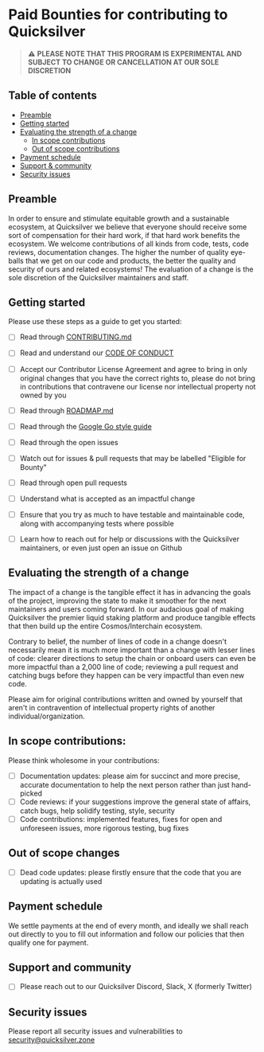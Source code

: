 # Paid Bounties for contributing to Quicksilver

> :warning: **PLEASE NOTE THAT THIS PROGRAM IS EXPERIMENTAL AND SUBJECT TO CHANGE OR CANCELLATION AT OUR SOLE DISCRETION**

## Table of contents
- [Preamble](#preamble)
- [Getting started](#getting-started)
- [Evaluating the strength of a change](#evaluating-the-strength-of-a-change)
  - [In scope contributions](#in-scope-contributions)
  - [Out of scope contributions](#out-of-scope-contributions)
- [Payment schedule](#payment-schedule)
- [Support & community](#support-and-community)
- [Security issues](#security-issues)

## Preamble
In order to ensure and stimulate equitable growth and a sustainable ecosystem, at Quicksilver we believe that everyone
should receive some sort of compensation for their hard work, if that hard work benefits the ecosystem.
We welcome contributions of all kinds from code, tests, code reviews, documentation changes.
The higher the number of quality eye-balls that we get on our code and products, the better the quality and security of ours and related ecosystems!
The evaluation of a change is the sole discretion of the Quicksilver maintainers and staff.

## Getting started

Please use these steps as a guide to get you started:
- [ ] Read through [CONTRIBUTING.md](./CONTRIBUTING.md)
- [ ] Read and understand our [CODE OF CONDUCT](./CODE_OF_CONDUCT.md)
- [ ] Accept our Contributor License Agreement and agree to bring in only original changes that you have the correct rights to, please do not bring in contributions that contravene our license nor intellectual property not owned by you
- [ ] Read through [ROADMAP.md](./ROADMAP.md)
- [ ] Read through the [Google Go style guide](https://google.github.io/styleguide/go/guide)
- [ ] Read through the open issues
- [ ] Watch out for issues & pull requests that may be labelled "Eligible for Bounty"
- [ ] Read through open pull requests
- [ ] Understand what is accepted as an impactful change
- [ ] Ensure that you try as much to have testable and maintainable code, along with accompanying tests where possible
- [ ] Learn how to reach out for help or discussions with the Quicksilver maintainers, or even just open an issue on Github


## Evaluating the strength of a change
The impact of a change is the tangible effect it has in advancing the goals of the project, improving the state
to make it smoother for the next maintainers and users coming forward. In our audacious goal of making Quicksilver
the premier liquid staking platform and produce tangible effects that then build up the entire Cosmos/Interchain ecosystem.

Contrary to belief, the number of lines of code in a change doesn't necessarily mean it is much more important than a change
with lesser lines of code: clearer directions to setup the chain or onboard users can even be more impactful than a 2,000 line of code; reviewing a pull request and catching bugs before they happen can be very impactful than even new code.

Please aim for original contributions written and owned by yourself that aren't in contravention of intellectual property rights of another individual/organization.


## In scope contributions:
Please think wholesome in your contributions:
- [ ] Documentation updates: please aim for succinct and more precise, accurate documentation to help the next person rather than just hand-picked
- [ ] Code reviews: if your suggestions improve the general state of affairs, catch bugs, help solidify testing, style, security
- [ ] Code contributions: implemented features, fixes for open and unforeseen issues, more rigorous testing, bug fixes

## Out of scope changes
- [ ] Dead code updates: please firstly ensure that the code that you are updating is actually used

## Payment schedule
We settle payments at the end of every month, and ideally we shall reach out directly to you to fill out information and follow our policies that then qualify one for payment.

## Support and community
- [ ] Please reach out to our Quicksilver Discord, Slack, X (formerly Twitter)

## Security issues
Please report all security issues and vulnerabilities to [security@quicksilver.zone](mailto:security@quicksilver.zone)
